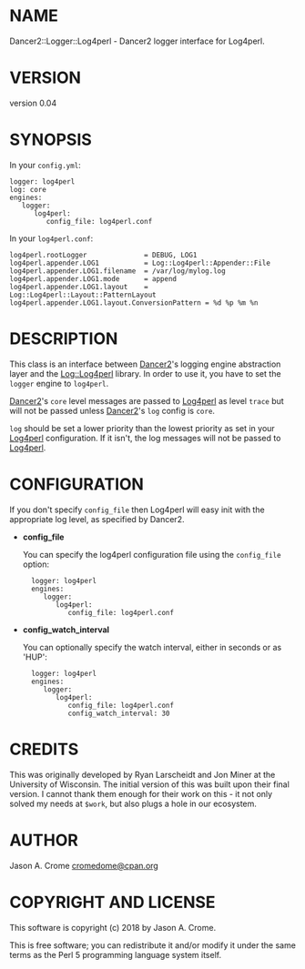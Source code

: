 # NAME

Dancer2::Logger::Log4perl - Dancer2 logger interface for Log4perl. 

# VERSION

version 0.04

# SYNOPSIS

In your `config.yml`:

    logger: log4perl
    log: core
    engines:
       logger:
          log4perl:
             config_file: log4perl.conf

In your `log4perl.conf`:

    log4perl.rootLogger              = DEBUG, LOG1
    log4perl.appender.LOG1           = Log::Log4perl::Appender::File
    log4perl.appender.LOG1.filename  = /var/log/mylog.log
    log4perl.appender.LOG1.mode      = append
    log4perl.appender.LOG1.layout    = Log::Log4perl::Layout::PatternLayout
    log4perl.appender.LOG1.layout.ConversionPattern = %d %p %m %n

# DESCRIPTION

This class is an interface between [Dancer2](https://metacpan.org/pod/Dancer2)'s logging engine abstraction
layer and the [Log::Log4perl](https://metacpan.org/pod/Log::Log4perl) library. In order to use it, you have to
set the `logger` engine to `log4perl`.

[Dancer2](https://metacpan.org/pod/Dancer2)'s `core` level messages are passed to [Log4perl](https://metacpan.org/pod/Log4perl) as level `trace`
but will not be passed unless [Dancer2](https://metacpan.org/pod/Dancer2)'s `log` config is `core`.

`log` should be set a lower priority than the lowest priority as set in your
[Log4perl](https://metacpan.org/pod/Log4perl) configuration. If it isn't, the log messages will not be passed 
to [Log4perl](https://metacpan.org/pod/Log4perl).

# CONFIGURATION

If you don't specify `config_file` then Log4perl will easy init with the 
appropriate log level, as specified by Dancer2.

- **config\_file**

    You can specify the log4perl configuration file using the `config_file` option:

        logger: log4perl
        engines:
           logger:
              log4perl:
                 config_file: log4perl.conf

- **config\_watch\_interval**

    You can optionally specify the watch interval, either in seconds or as 'HUP':

        logger: log4perl
        engines:
           logger:
              log4perl:
                 config_file: log4perl.conf
                 config_watch_interval: 30

# CREDITS

This was originally developed by Ryan Larscheidt and Jon Miner at the
University of Wisconsin. The initial version of this was built upon their
final version. I cannot thank them enough for their work on this - it not
only solved my needs at `$work`, but also plugs a hole in our ecosystem.

# AUTHOR

Jason A. Crome <cromedome@cpan.org>

# COPYRIGHT AND LICENSE

This software is copyright (c) 2018 by Jason A. Crome.

This is free software; you can redistribute it and/or modify it under
the same terms as the Perl 5 programming language system itself.
